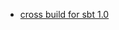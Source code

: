 - [cross build for sbt 1.0](https://github.com/sbt/sbt-protobuf/commit/b3574f2ba07a0de27dbede836bafbc38f7baa500)
